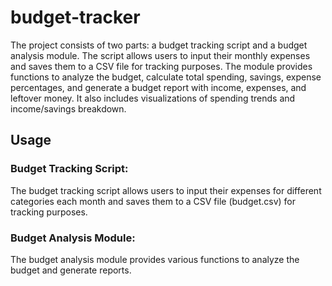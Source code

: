 # budget-tracker

The project consists of two parts: a budget tracking script and a budget analysis module. The script allows users to input their monthly expenses and saves them to a CSV file for tracking purposes. The module provides functions to analyze the budget, calculate total spending, savings, expense percentages, and generate a budget report with income, expenses, and leftover money. It also includes visualizations of spending trends and income/savings breakdown.

## Usage

### Budget Tracking Script:

The budget tracking script allows users to input their expenses for different categories each month and saves them to a CSV file (budget.csv) for tracking purposes.

### Budget Analysis Module:

The budget analysis module provides various functions to analyze the budget and generate reports.
